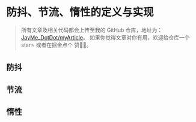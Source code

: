# 防抖、节流、惰性的定义与实现


> 所有文章及相关代码都会上传至我的 GitHub 仓库，地址为：[JayMe_DotDot/myArticle](https://github.com/JayMeDotDot/myArticle)。
> 如果你觉得文章对你有用，欢迎给仓库一个 star⭐️ 或者在掘金点个 赞👍🏻。

## 防抖

## 节流

## 惰性